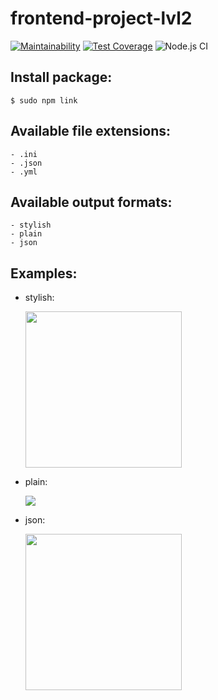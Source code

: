 # frontend-project-lvl2
[![Maintainability](https://api.codeclimate.com/v1/badges/d634207083603a8dff45/maintainability)](https://codeclimate.com/github/sdwayy/frontend-project-lvl2/maintainability)
[![Test Coverage](https://api.codeclimate.com/v1/badges/d634207083603a8dff45/test_coverage)](https://codeclimate.com/github/sdwayy/frontend-project-lvl2/test_coverage)
![Node.js CI](https://github.com/sdwayy/frontend-project-lvl2/workflows/Node.js%20CI/badge.svg)
##  Install package:
  `$ sudo npm link`

##  Available file extensions:
    - .ini
    - .json
    - .yml

##  Available output formats:
    - stylish
    - plain
    - json

##  Examples:

  - stylish:

    <a href="https://asciinema.org/a/uXAtGLDhGIwr1rmOKpTpM9r9K" target="_blank"><img src="https://asciinema.org/a/uXAtGLDhGIwr1rmOKpTpM9r9K.svg" width=250/></a>
  
  - plain:

    <a href="https://asciinema.org/a/iWHOgxt8oOSRIouQxESPwHh4h" target="_blank"><img src="https://asciinema.org/a/iWHOgxt8oOSRIouQxESPwHh4h.svg" widht=250/></a>

  - json:

    <a href="https://asciinema.org/a/GaM4BIjnHIKq9u2xmpXMbJBVX" target="_blank"><img src="https://asciinema.org/a/GaM4BIjnHIKq9u2xmpXMbJBVX.svg" width=250/></a>